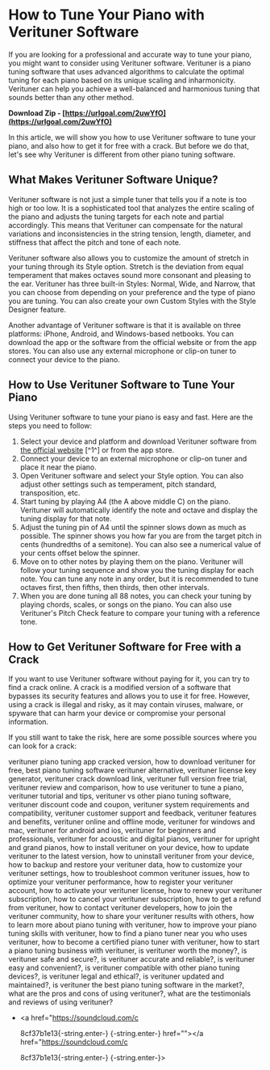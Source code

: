 # How to Tune Your Piano with Verituner Software
 
If you are looking for a professional and accurate way to tune your piano, you might want to consider using Verituner software. Verituner is a piano tuning software that uses advanced algorithms to calculate the optimal tuning for each piano based on its unique scaling and inharmonicity. Verituner can help you achieve a well-balanced and harmonious tuning that sounds better than any other method.
 
**Download Zip - [https://urlgoal.com/2uwYfO](https://urlgoal.com/2uwYfO)**


 
In this article, we will show you how to use Verituner software to tune your piano, and also how to get it for free with a crack. But before we do that, let's see why Verituner is different from other piano tuning software.
 
## What Makes Verituner Software Unique?
 
Verituner software is not just a simple tuner that tells you if a note is too high or too low. It is a sophisticated tool that analyzes the entire scaling of the piano and adjusts the tuning targets for each note and partial accordingly. This means that Verituner can compensate for the natural variations and inconsistencies in the string tension, length, diameter, and stiffness that affect the pitch and tone of each note.
 
Verituner software also allows you to customize the amount of stretch in your tuning through its Style option. Stretch is the deviation from equal temperament that makes octaves sound more consonant and pleasing to the ear. Verituner has three built-in Styles: Normal, Wide, and Narrow, that you can choose from depending on your preference and the type of piano you are tuning. You can also create your own Custom Styles with the Style Designer feature.
 
Another advantage of Verituner software is that it is available on three platforms: iPhone, Android, and Windows-based netbooks. You can download the app or the software from the official website or from the app stores. You can also use any external microphone or clip-on tuner to connect your device to the piano.
 
## How to Use Verituner Software to Tune Your Piano
 
Using Verituner software to tune your piano is easy and fast. Here are the steps you need to follow:
 
1. Select your device and platform and download Verituner software from [the official website](https://www.veritune.com/) [^1^] or from the app store.
2. Connect your device to an external microphone or clip-on tuner and place it near the piano.
3. Open Verituner software and select your Style option. You can also adjust other settings such as temperament, pitch standard, transposition, etc.
4. Start tuning by playing A4 (the A above middle C) on the piano. Verituner will automatically identify the note and octave and display the tuning display for that note.
5. Adjust the tuning pin of A4 until the spinner slows down as much as possible. The spinner shows you how far you are from the target pitch in cents (hundredths of a semitone). You can also see a numerical value of your cents offset below the spinner.
6. Move on to other notes by playing them on the piano. Verituner will follow your tuning sequence and show you the tuning display for each note. You can tune any note in any order, but it is recommended to tune octaves first, then fifths, then thirds, then other intervals.
7. When you are done tuning all 88 notes, you can check your tuning by playing chords, scales, or songs on the piano. You can also use Verituner's Pitch Check feature to compare your tuning with a reference tone.

## How to Get Verituner Software for Free with a Crack
 
If you want to use Verituner software without paying for it, you can try to find a crack online. A crack is a modified version of a software that bypasses its security features and allows you to use it for free. However, using a crack is illegal and risky, as it may contain viruses, malware, or spyware that can harm your device or compromise your personal information.
 
If you still want to take the risk, here are some possible sources where you can look for a crack:
 
verituner piano tuning app cracked version,  how to download verituner for free,  best piano tuning software verituner alternative,  verituner license key generator,  verituner crack download link,  verituner full version free trial,  verituner review and comparison,  how to use verituner to tune a piano,  verituner tutorial and tips,  verituner vs other piano tuning software,  verituner discount code and coupon,  verituner system requirements and compatibility,  verituner customer support and feedback,  verituner features and benefits,  verituner online and offline mode,  verituner for windows and mac,  verituner for android and ios,  verituner for beginners and professionals,  verituner for acoustic and digital pianos,  verituner for upright and grand pianos,  how to install verituner on your device,  how to update verituner to the latest version,  how to uninstall verituner from your device,  how to backup and restore your verituner data,  how to customize your verituner settings,  how to troubleshoot common verituner issues,  how to optimize your verituner performance,  how to register your verituner account,  how to activate your verituner license,  how to renew your verituner subscription,  how to cancel your verituner subscription,  how to get a refund from verituner,  how to contact verituner developers,  how to join the verituner community,  how to share your verituner results with others,  how to learn more about piano tuning with verituner,  how to improve your piano tuning skills with verituner,  how to find a piano tuner near you who uses verituner,  how to become a certified piano tuner with verituner,  how to start a piano tuning business with verituner,  is verituner worth the money?,  is verituner safe and secure?,  is verituner accurate and reliable?,  is verituner easy and convenient?,  is verituner compatible with other piano tuning devices?,  is verituner legal and ethical?,  is verituner updated and maintained?,  is verituner the best piano tuning software in the market?,  what are the pros and cons of using verituner?,  what are the testimonials and reviews of using verituner?

- <a href="https://soundcloud.com/c</p> 8cf37b1e13{-string.enter-}
{-string.enter-} href=""></a href="https://soundcloud.com/c</p> 8cf37b1e13{-string.enter-}
{-string.enter-}>